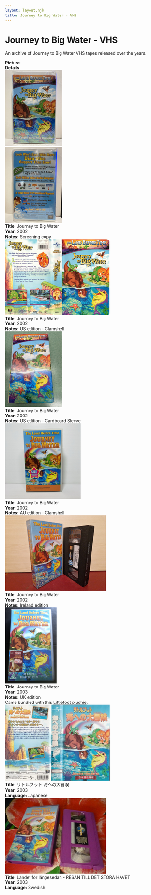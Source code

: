 ```yaml
---
layout: layout.njk
title: Journey to Big Water - VHS
---
```


# Journey to Big Water - VHS

An archive of Journey to Big Water VHS tapes released over the years.

<div class="item-table">
  <div class="item-header">
    <div class="item-image"><strong>Picture</strong></div>
    <div class="item-details"><strong>Details</strong></div>
  </div>

<div class="item-entry" id="lbt9-englishUS-clamshell-screener-146">
    <div class="item-image"
      <a href="/images/media/vhs/9/lbt9-englishUS-clamshell-screener.jpg" data-lightbox="books" data-title="Journey to Big Water">
        <div class="img-box">
          <img src="/images/media/vhs/9/lbt9-englishUS-clamshell-screener.jpg" alt="Journey to Big Water" style="height:250px; object-fit:cover;" / loading="lazy">
        </div>
      </a>
      <a href="/images/media/vhs/9/lbt9-englishUS-clamshell-screener2.jpg" data-lightbox="books" data-title="Journey to Big Water">
        <div class="img-box">
          <img src="/images/media/vhs/9/lbt9-englishUS-clamshell-screener2.jpg" alt="Journey to Big Water" style="height:250px; object-fit:cover;" / loading="lazy">
        </div>
      </a>
    </div>
    <div class="item-details">
      <strong>Title:</strong> Journey to Big Water<br/>
      <strong>Year:</strong> 2002<br/>
      <strong>Notes:</strong> Screening copy<br/>
    </div>
  </div>


<div class="item-entry">
  <div class="item-image">
    <a href="/images/media/vhs/9/lbt9-englishUS-clamshell.jpg" data-lightbox="books" data-title="Journey to Big Water">
        <div class="img-box">
          <img src="/images/media/vhs/9/lbt9-englishUS-clamshell.jpg" alt="Journey to Big Water" style="height:250px; object-fit:cover;" / loading="lazy">
        </div>
      </a>
  </div>
  <div class="item-details">
    <strong>Title:</strong> Journey to Big Water<br/>
      <strong>Year:</strong> 2002<br/>
      <strong>Notes:</strong> US edition - Clamshell<br/>
  </div>
</div>

  <div class="item-entry">
  <div class="item-image">
    <a href="/images/media/vhs/9/lbt9-englishUS-sleeve.jpg" data-lightbox="books" data-title="Journey to Big Water">
        <div class="img-box">
          <img src="/images/media/vhs/9/lbt9-englishUS-sleeve.jpg" alt="Journey to Big Water" style="height:250px; object-fit:cover;" / loading="lazy">
        </div>
      </a>
  </div>
  <div class="item-details">
    <strong>Title:</strong> Journey to Big Water<br/>
      <strong>Year:</strong> 2002<br/>
      <strong>Notes:</strong> US edition - Cardboard Sleeve<br/>
  </div>
</div>


<div class="item-entry">
  <div class="item-image">
    <a href="/images/media/vhs/9/lbt9-englishAU-clamshell.jpg" data-lightbox="books" data-title="Journey to Big Water">
        <div class="img-box">
          <img src="/images/media/vhs/9/lbt9-englishAU-clamshell.jpg" alt="Journey to Big Water" style="height:250px; object-fit:cover;" / loading="lazy">
        </div>
      </a>
  </div>
  <div class="item-details">
    <strong>Title:</strong> Journey to Big Water<br/>
      <strong>Year:</strong> 2002<br/>
      <strong>Notes:</strong> AU edition - Clamshell<br/>
  </div>
</div>

<div class="item-entry">
  <div class="item-image">
    <a href="/images/media/vhs/9/lbt9-english-clamshell.jpg" data-lightbox="books" data-title="Journey to Big Water">
        <div class="img-box">
          <img src="/images/media/vhs/9/lbt9-english-clamshell.jpg" alt="Journey to Big Water" style="height:250px; object-fit:cover;" / loading="lazy">
        </div>
      </a>
  </div>
  <div class="item-details">
    <strong>Title:</strong> Journey to Big Water<br/>
      <strong>Year:</strong> 2002<br/>
      <strong>Notes:</strong> Ireland edition<br/>
  </div>
</div>


<div class="item-entry" id="lbt9uk">
    <div class="item-image"
      <a href="/images/media/vhs/9/lbt9-englishUK-clamshell.jpg" data-lightbox="books" data-title="Journey to Big Water">
        <div class="img-box">
          <img src="/images/media/vhs/9/lbt9-englishUK-clamshell.jpg" alt="Journey to Big Water" style="height:250px; object-fit:cover;" / loading="lazy">
        </div>
      </a>
    </div>
    <div class="item-details">
      <strong>Title:</strong> Journey to Big Water<br/>
      <strong>Year:</strong> 2003<br/>
      <strong>Notes:</strong> UK edition<br/>
      Came bundled with this <a href="/toys/plushies#littlefoottoynetwork11inch_orig-65">Littlefoot plushie</a>.
    </div>
  </div>

  <div class="item-entry" id="lbt9-ja-42">
    <div class="item-image"
      <a href="/images/media/vhs/9/lbt9-ja.jpg" data-lightbox="books" data-title="リトルフット 海への大冒険">
        <div class="img-box">
          <img src="/images/media/vhs/9/lbt9-ja.jpg" alt="リトルフット 海への大冒険" style="height:250px; object-fit:cover;" / loading="lazy">
        </div>
      </a>
    </div>
    <div class="item-details">
      <strong>Title:</strong> リトルフット 海への大冒険<br/>
      <strong>Year:</strong> 2003<br/>
      <strong>Language:</strong> Japanese<br/>
    </div>
  </div>


<div class="item-entry">
  <div class="item-image">
    <a href="/images/media/vhs/9/lbt9-sv-purple.jpg" data-lightbox="books" data-title="Landet för längesedan - RESAN TILL DET STORA HAVET">
        <div class="img-box">
          <img src="/images/media/vhs/9/lbt9-sv-purple.jpg" alt="Landet för längesedan - RESAN TILL DET STORA HAVET" style="height:250px; object-fit:cover;" / loading="lazy">
        </div>
      </a>
  </div>
  <div class="item-details">
    <strong>Title:</strong> Landet för längesedan - RESAN TILL DET STORA HAVET<br/>
      <strong>Year:</strong> 2003<br/>
      <strong>Language:</strong> Swedish<br/>
  </div>
</div>



</div>